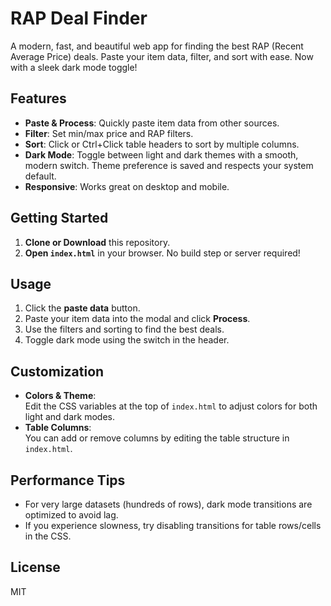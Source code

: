 # RAP Deal Finder

A modern, fast, and beautiful web app for finding the best RAP (Recent Average Price) deals. Paste your item data, filter, and sort with ease. Now with a sleek dark mode toggle!

## Features

- **Paste & Process**: Quickly paste item data from other sources.
- **Filter**: Set min/max price and RAP filters.
- **Sort**: Click or Ctrl+Click table headers to sort by multiple columns.
- **Dark Mode**: Toggle between light and dark themes with a smooth, modern switch. Theme preference is saved and respects your system default.
- **Responsive**: Works great on desktop and mobile.

## Getting Started

1. **Clone or Download** this repository.
2. **Open `index.html`** in your browser. No build step or server required!

## Usage

1. Click the **paste data** button.
2. Paste your item data into the modal and click **Process**.
3. Use the filters and sorting to find the best deals.
4. Toggle dark mode using the switch in the header.

## Customization

- **Colors & Theme**:  
  Edit the CSS variables at the top of `index.html` to adjust colors for both light and dark modes.
- **Table Columns**:  
  You can add or remove columns by editing the table structure in `index.html`.

## Performance Tips

- For very large datasets (hundreds of rows), dark mode transitions are optimized to avoid lag.
- If you experience slowness, try disabling transitions for table rows/cells in the CSS.

## License

MIT 